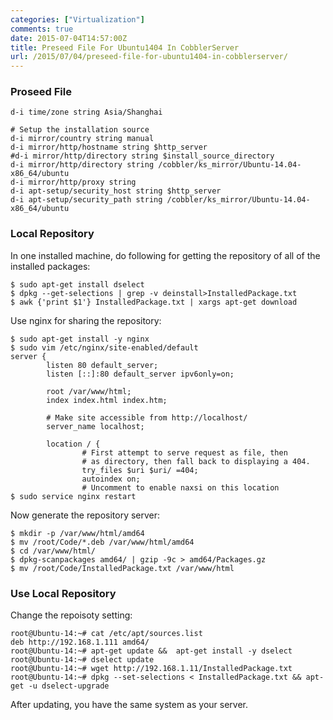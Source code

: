 ```yaml
---
categories: ["Virtualization"]
comments: true
date: 2015-07-04T14:57:00Z
title: Preseed File For Ubuntu1404 In CobblerServer
url: /2015/07/04/preseed-file-for-ubuntu1404-in-cobblerserver/
---
```


### Proseed File

```
d-i time/zone string Asia/Shanghai

# Setup the installation source
d-i mirror/country string manual
d-i mirror/http/hostname string $http_server
#d-i mirror/http/directory string $install_source_directory
d-i mirror/http/directory string /cobbler/ks_mirror/Ubuntu-14.04-x86_64/ubuntu
d-i mirror/http/proxy string
d-i apt-setup/security_host string $http_server
d-i apt-setup/security_path string /cobbler/ks_mirror/Ubuntu-14.04-x86_64/ubuntu
```

### Local Repository
In one installed machine, do following for getting the repository of all of the installed packages:    

```
$ sudo apt-get install dselect
$ dpkg --get-selections | grep -v deinstall>InstalledPackage.txt
$ awk {'print $1'} InstalledPackage.txt | xargs apt-get download
```

Use nginx for sharing the repository:    

```
$ sudo apt-get install -y nginx
$ sudo vim /etc/nginx/site-enabled/default
server {
        listen 80 default_server;
        listen [::]:80 default_server ipv6only=on;

        root /var/www/html;
        index index.html index.htm;

        # Make site accessible from http://localhost/
        server_name localhost;

        location / {
                # First attempt to serve request as file, then
                # as directory, then fall back to displaying a 404.
                try_files $uri $uri/ =404;
                autoindex on;
                # Uncomment to enable naxsi on this location
$ sudo service nginx restart
```
Now generate the repository server:    

```
$ mkdir -p /var/www/html/amd64
$ mv /root/Code/*.deb /var/www/html/amd64
$ cd /var/www/html/
$ dpkg-scanpackages amd64/ | gzip -9c > amd64/Packages.gz
$ mv /root/Code/InstalledPackage.txt /var/www/html
```

### Use Local Repository
Change the repoisoty setting:    

```
root@Ubuntu-14:~# cat /etc/apt/sources.list
deb http://192.168.1.111 amd64/
root@Ubuntu-14:~# apt-get update &&  apt-get install -y dselect
root@Ubuntu-14:~# dselect update
root@Ubuntu-14:~# wget http://192.168.1.11/InstalledPackage.txt
root@Ubuntu-14:~# dpkg --set-selections < InstalledPackage.txt && apt-get -u dselect-upgrade 
```

After updating, you have the same system as your server.   
